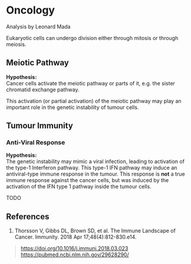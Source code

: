 
# Oncology

Analysis by Leonard Mada

Eukaryotic cells can undergo division either through mitosis or through meiosis.


## Meiotic Pathway

**Hypothesis:**\
Cancer cells activate the meiotic pathway or parts of it, e.g. the sister chromatid exchange pathway.

This activation (or partial activation) of the meiotic pathway may play an important role in the genetic instability of tumour cells.

## Tumour Immunity

### Anti-Viral Response

**Hypothesis:**\
The genetic instability may mimic a viral infection, leading to activation of the type-1 Interferon pathway. This type-1 IFN pathway may induce an antiviral-type immune response in the tumour. This response is **not** a true immune response against the cancer cells, but was induced by the activation of the IFN type 1 pathway inside the tumour cells.

TODO


## References

1. Thorsson V, Gibbs DL, Brown SD, et al. The Immune Landscape of Cancer. Immunity. 2018 Apr 17;48(4):812-830.e14.
  > https://doi.org/10.1016/j.immuni.2018.03.023
  > https://pubmed.ncbi.nlm.nih.gov/29628290/
